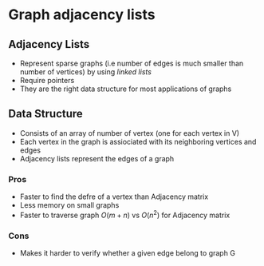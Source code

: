 # Graph adjacency lists




## Adjacency Lists
 - Represent sparse graphs (i.e number of edges is much smaller than number of vertices) by using *linked lists*
 - Require pointers
 - They are the right data structure for most applications of graphs


## Data Structure
 - Consists of an array of number of vertex (one for each vertex in V)
 - Each vertex in the graph is assiociated with its neighboring vertices and edges
 - Adjacency lists represent the edges of a graph


### Pros
 - Faster to find the defre of a vertex than Adjacency matrix
 - Less memory on small graphs
 - Faster to traverse graph $O(m+n)$ vs $O(n^2)$ for Adjacency matrix


### Cons
 - Makes it harder to verify whether a given edge belong to graph G
